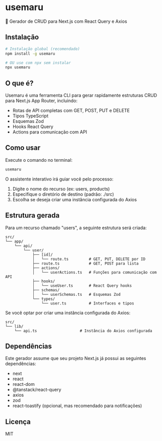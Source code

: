 # usemaru

🚀 Gerador de CRUD para Next.js com React Query e Axios

## Instalação

```bash
# Instalação global (recomendado)
npm install -g usemaru

# OU use com npx sem instalar
npx usemaru
```

## O que é?

Usemaru é uma ferramenta CLI para gerar rapidamente estruturas CRUD para Next.js App Router, incluindo:

- Rotas de API completas com GET, POST, PUT e DELETE
- Tipos TypeScript
- Esquemas Zod
- Hooks React Query
- Actions para comunicação com API

## Como usar

Execute o comando no terminal:

```bash
usemaru
```

O assistente interativo irá guiar você pelo processo:

1. Digite o nome do recurso (ex: users, products)
2. Especifique o diretório de destino (padrão: ./src)
3. Escolha se deseja criar uma instância configurada do Axios

## Estrutura gerada

Para um recurso chamado "users", a seguinte estrutura será criada:

```
src/
└── app/
    └── api/
        └── user/
            ├── [id]/
            │   └── route.ts         # GET, PUT, DELETE por ID
            ├── route.ts             # GET, POST para lista
            ├── actions/
            │   └── userActions.ts   # Funções para comunicação com API
            ├── hooks/
            │   └── useUser.ts       # React Query hooks
            ├── schemas/
            │   └── userSchemas.ts   # Esquemas Zod
            └── types/
                └── user.ts          # Interfaces e tipos
```

Se você optar por criar uma instância configurada do Axios:

```
src/
└── lib/
    └── api.ts                   # Instância do Axios configurada
```

## Dependências

Este gerador assume que seu projeto Next.js já possui as seguintes dependências:

- next
- react
- react-dom
- @tanstack/react-query
- axios
- zod
- react-toastify (opcional, mas recomendado para notificações)

## Licença

MIT

